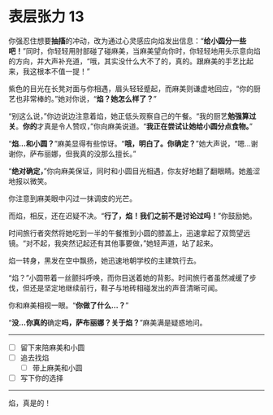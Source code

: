 # 表层张力 13

你强忍住想要**抽搐**的冲动，改为通过心灵感应向焰发出信息：“**给小圆分一些吧！**”同时，你轻轻用肘部碰了碰麻美，当麻美望向你时，你轻轻地用头示意向焰的方向，并大声补充道，“哦，其实没什么大不了的，真的。跟麻美的手艺比起来，我这根本不值一提！”

紫色的目光在长凳对面与你相遇，眉头轻轻蹙起，而麻美则谦虚地回应，“你的厨艺也非常棒的。”她对你说，“**焰？她怎么样了？**”

“别这么说，”你边说边注意着焰，她正低头观察自己的午餐。“我的厨艺**勉强算过关**。**你的**才真是令人赞叹，”你向麻美说道。“**我正在尝试让她给小圆分点食物。**”

“**焰...和小圆？**”麻美显得有些惊讶。“**哦，明白了。你确定？**”她大声说，“嗯...谢谢你，萨布丽娜，但我真的没那么擅长。”

“**绝对确定，**”你向麻美保证，同时和小圆目光相遇，你友好地翻了翻眼睛。她羞涩地报以微笑。

你注意到麻美眼中闪过一抹调皮的光芒。

而焰，相反，还在迟疑不决。“**行了，焰！我们之前不是讨论过吗！**”你鼓励她。

时间旅行者突然将她吃到一半的午餐推到小圆的膝盖上，迅速拿起了双筒望远镜。“对不起，我突然记起还有其他事要做，”她轻声道，站了起来。

焰一转身，黑发在空中飘扬，她迅速地朝学校的主建筑行去。

“焰？”小圆带着一丝颤抖呼唤，而你目送着她的背影。时间旅行者虽然减缓了步伐，但还是坚定地继续前行，鞋子与地砖相碰发出的声音清晰可闻。

你和麻美相视一眼。“**你做了什么...？**”

“**没...你真的**确定**吗，萨布丽娜？关于焰？**”麻美满是疑惑地问。

---

- [ ] 留下来陪麻美和小圆
- [ ] 追去找焰
  - [ ] 带上麻美和小圆
- [ ] 写下你的选择

---

焰，真是的！

